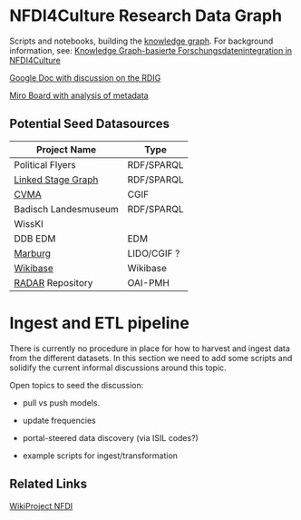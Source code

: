 # NFDI4Culture Research Data Graph

Scripts and notebooks, building the [knowledge graph](https://docs.nfdi4culture.de/ta7-report-2022/services-and-resources/knowledge-graph). For background information, see: [Knowledge Graph-basierte Forschungsdatenintegration in NFDI4Culture](https://zenodo.org/record/7748740)

[Google Doc with discussion on the RDIG](https://docs.google.com/document/d/1YhT8DZqs4boTLPHFuQL4WXLe7M47f6m61ci0CclCafo/edit)

[Miro Board with analysis of metadata](https://miro.com/app/board/uXjVMToHGSI=/)

## Potential Seed Datasources

| Project Name                 | Type        |
| ---------------------------- | ----------- |
| Political Flyers             | RDF/SPARQL  |
| [Linked Stage Graph](/slod/) | RDF/SPARQL  |
| [CVMA](/CGIF/)               | CGIF        |
| Badisch Landesmuseum         | RDF/SPARQL  |
| WissKI                       |             |
| DDB EDM                      | EDM         |
| [Marburg](/marburg/)         | LIDO/CGIF ? |
| [Wikibase](/wikibase/)       | Wikibase    |
| [RADAR](/RADAR/) Repository  | OAI-PMH     |

# Ingest and ETL pipeline

There is currently no procedure in place for how to harvest and ingest data from the different datasets.
In this section we need to add some scripts and solidify the current informal discussions around this topic.

Open topics to seed the discussion:

- pull vs push models.

- update frequencies

- portal-steered data discovery (via ISIL codes?)

- example scripts for ingest/transformation

## Related Links 

[WikiProject NFDI](https://www.wikidata.org/wiki/Wikidata:WikiProject_NFDI)
